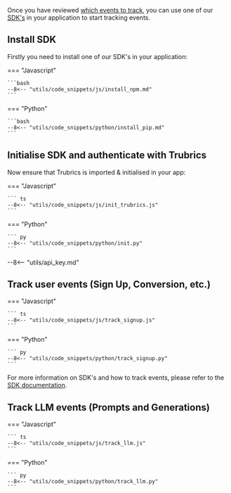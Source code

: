 Once you have reviewed [which events to track](what_to_track.md), you can use one of our [SDK's](../track_events/sdks/python.md) in your application to start tracking events. 


## Install SDK

Firstly you need to install one of our SDK's in your application:

=== "Javascript"

    ```bash
    --8<-- "utils/code_snippets/js/install_npm.md"
    ```

=== "Python"

    ```bash
    --8<-- "utils/code_snippets/python/install_pip.md"
    ```


## Initialise SDK and authenticate with Trubrics

Now ensure that Trubrics is imported & initialised in your app:

=== "Javascript"
  
    ``` ts
    --8<-- "utils/code_snippets/js/init_trubrics.js"
    ```

=== "Python"

    ``` py
    --8<-- "utils/code_snippets/python/init.py"
    ```

--8<-- "utils/api_key.md"

## Track user events (Sign Up, Conversion, etc.)

=== "Javascript"

    ``` ts
    --8<-- "utils/code_snippets/js/track_signup.js"
    ```

=== "Python"
    
    ``` py
    --8<-- "utils/code_snippets/python/track_signup.py"
    ```

For more information on SDK's and how to track events, please refer to the [SDK documentation](../track_events/sdks/index.md).

## Track LLM events (Prompts and Generations)

=== "Javascript"

    ``` ts
    --8<-- "utils/code_snippets/js/track_llm.js"
    ```

=== "Python"

    ``` py
    --8<-- "utils/code_snippets/python/track_llm.py"
    ```